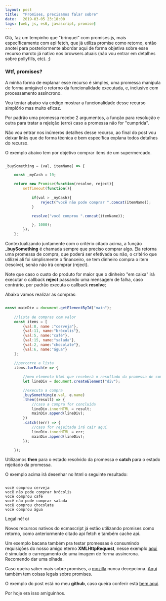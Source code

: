 ```yaml
---
layout: post
title:  "Promises, precisamos falar sobre"
date:   2019-03-05 23:18:00
tags: [web, js, es6, javascript, promise]
---
```


Olá, faz um tempinho que "brinquei" com promises js, mais específicamente com api fetch, que já utiliza promise como retorno, então anotei para posteriormente abordar aqui de forma objetiva sobre esse recurso maroto já nativo nos browsers atuais (não vou entrar em detalhes sobre pollyfills, etc). ;)

### Wtf, promises?



A minha forma de explanar esse recurso é simples, uma promessa manipula de forma amigável o retorno da funcionalidade executada, e, inclusive com processamento assíncrono. 

Vou tentar abaixo via código mostrar a funcionalidade desse recurso simplório mas muito eficaz.

Por padrão uma promessa recebe 2 argumentos, a função para resolução e outra para tratar a rejeição (erro) caso a promessa não for "cumprida".

Não vou entrar nos inúmeros detalhes desse recurso, ao final do post vou deixar links que de forma técnica e bem específica explana todos detalhes do recurso.

O exemplo abaixo tem por objetivo comprar itens de um supermercado.

```javascript

_buySomething = (val, itemName) => {

    const _myCash = 10;

    return new Promise(function(resolve, reject){
        setTimeout(function(){
            
            if(val > _myCash){                
                reject("vocẽ não pode comprar ".concat(itemName));
            }

            resolve("você comprou ".concat(itemName));

            }, 1000);
        });
    };

```

Contextualizando juntamente com o critério citado acima, a função **_buySomething** é chamada sempre que preciso comprar algo. Ela retorna uma promessa de compra, que poderá ser efetivada ou não, o critério que utilizei ali foi simplismente o financeiro, se tem dinheiro compra o item (resolve), senão não irá comprar (reject).

Note que caso o custo do produto for maior que o dinheiro "em caixa" irá executar o callback **reject** passando uma mensagem de falha, caso contrário, por padrão executa o callback **resolve**;

Abaixo vamos realizar as compras:

```javascript

const mainDiv = document.getElementById("main");
    
    //lista de compras com valor
    const items = [
        {val:8, name :"cerveja"},
        {val:11, name:"brócolis"},
        {val:5, name:"café"},
        {val:15, name:"salada"},                
        {val:2, name:"chocolate"},
        {val:6, name:"água"}
    ];

    //percorre a lista
    items.forEach(e => {
               
        //meu elemento html que receberá o resultado da promessa de compra               
        let lineDiv = document.createElement("div");         

        //executa a compra
        _buySomething(e.val, e.name)
        .then((result) => {
            //caso a compra for concluída
            lineDiv.innerHTML = result;
            mainDiv.append(lineDiv);
        })
        .catch((err) => {
            //caso for rejeitada irá cair aqui
            lineDiv.innerHTML = err;
            mainDiv.append(lineDiv);
        });

    });

```

Utilizamos **then** para o estado resolvido da promessa e **catch** para o estado rejeitado da promessa.

O exemplo acima irá desenhar no html o seguinte resultado:

```

você comprou cerveja
vocẽ não pode comprar brócolis
você comprou café
vocẽ não pode comprar salada
você comprou chocolate
você comprou água

```

Legal né! o/

Novos recursos nativos do ecmascript já estão utilizando promises como retorno, como anteriormente citado api fetch e também cache api.

Um exemplo bacana também pra testar promessas é consumindo requisições do nosso amigo eterno **XMLHttpRequest**, nesse exemplo <a target="_blank" href="https://github.com/mdn/js-examples/blob/master/promises-test/index.html">aqui</a> é simulado o carregamento de uma imagem de forma assíncrona. Recomendo dar uma olhada.

Caso queira saber mais sobre promises, a <a target="_blank" href="https://developer.mozilla.org/pt-BR/docs/Web/JavaScript/Reference/Global_Objects/Promise">mozilla</a> nunca decepciona. <a target="_blank" href="https://www.promisejs.org/">Aqui</a> também tem coisas legais sobre promises.

O exemplo do post está no meu **github**, caso queira conferir está <a target="_blank" href="https://github.com/nandomegaman/cute-promises">bem aqui</a>.

Por hoje era isso amiguinhos.